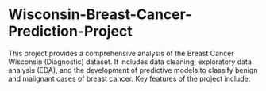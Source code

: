 # Wisconsin-Breast-Cancer-Prediction-Project
This project provides a comprehensive analysis of the Breast Cancer Wisconsin (Diagnostic) dataset. It includes data cleaning, exploratory data analysis (EDA), and the development of predictive models to classify benign and malignant cases of breast cancer. Key features of the project include:
